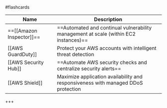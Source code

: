 
#flashcards


| Name                     | Description                                                                          |
| ------------------------ | ------------------------------------------------------------------------------------ |
| ==[[Amazon Inspector]]== | ==Automated and continual vulnerability management at scale (within EC2 instances)== |
| [[AWS GuardDuty]]        | Protect your AWS accounts with intelligent threat detection                          |
| [[AWS Security Hub]]     | ==Automate AWS security checks and centralize security alerts==                      |
| [[AWS Shield]]           | Maximize application availability and responsiveness with managed DDoS protection    |
<!--SR:!2024-08-28,4,270!2000-01-01,1,250!2024-08-25,1,232-->
+++

